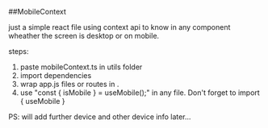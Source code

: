 ##MobileContext

just a simple react file using context api to know in any component wheather the screen is desktop or on mobile.

steps:
1. paste mobileContext.ts in utils folder
2. import dependencies
3. wrap app.js files or routes in <MobileProvider>.
4. use "const { isMobile } = useMobile();" in any file. Don't forget to import { useMobile }


PS: will add further device and other device info later...
